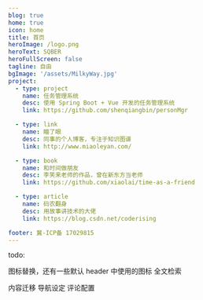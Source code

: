 ```yaml
---
blog: true
home: true
icon: home
title: 首页
heroImage: /logo.png
heroText: SQBER
heroFullScreen: false
tagline: 自由
bgImage: '/assets/MilkyWay.jpg'
project:
  - type: project
    name: 任务管理系统
    desc: 使用 Spring Boot + Vue 开发的任务管理系统
    link: https://github.com/shenqiangbin/personMgr

  - type: link
    name: 瞄了眼
    desc: 同事的个人博客，专注于知识图谱
    link: http://www.miaoleyan.com/

  - type: book
    name: 和时间做朋友
    desc: 李笑来老师的作品，曾在新东方当老师
    link: https://github.com/xiaolai/time-as-a-friend

  - type: article
    name: 码农翻身
    desc: 用故事讲技术的大佬
    link: https://blog.csdn.net/coderising

footer: 冀-ICP备 17029815
---
```


todo:

图标替换，还有一些默认 header 中使用的图标
全文检索

内容迁移
导航设定
评论配置